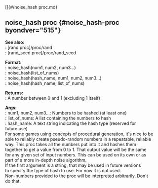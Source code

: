 []{#/noise_hash proc.md}    
## noise_hash proc {#noise_hash-proc byondver="515"}    
**See also:**    
:   [rand proc]/proc/rand    
:   [rand_seed proc]/proc/rand_seed    
<!-- -->    
**Format:**    
:   noise_hash(num1, num2, num3\...)    
:   noise_hash(list_of_nums)    
:   noise_hash(hash_name, num1, num2, num3\...)    
:   noise_hash(hash_name, list_of_nums)    
<!-- -->    
**Returns:**    
:   A number between 0 and 1 (excluding 1 itself)    
<!-- -->    
**Args:**    
:   num1, num2, num3\...: Numbers to be hashed (at least one)    
:   list_of_nums: A list containing the numbers to hash    
:   hash_name: A text string indicating the hash type (reserved for    
    future use)    
For some games using concepts of procedural generation, it\'s nice to be    
able to reliably create pseudo-random numbers in a repeatable, reliable    
way. This proc takes all the numbers put into it and hashes them    
together to get a value from 0 to 1. That output value will be the same    
for any given set of input numbers. This can be used on its own or as    
part of a more in-depth noise algorithm.    
If the first argument is a string, that may be used in future versions    
to specify the type of hash to use. For now it is not used.    
Non-numbers provided to the proc will be interpreted arbitrarily. Don\'t    
do that.  